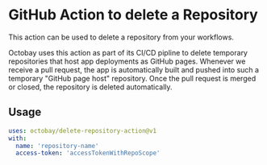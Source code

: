 # GitHub Action to delete a Repository

This action can be used to delete a repository from your workflows.

Octobay uses this action as part of its CI/CD pipline to delete temporary repositories that host app deployments as GitHub pages. Whenever we receive a pull request, the app is automatically built and pushed into such a temporary "GitHub page host" repository. Once the pull request is merged or closed, the repository is deleted automatically.

## Usage

```yaml
uses: octobay/delete-repository-action@v1
with:
  name: 'repository-name'
  access-token: 'accessTokenWithRepoScope'
```
